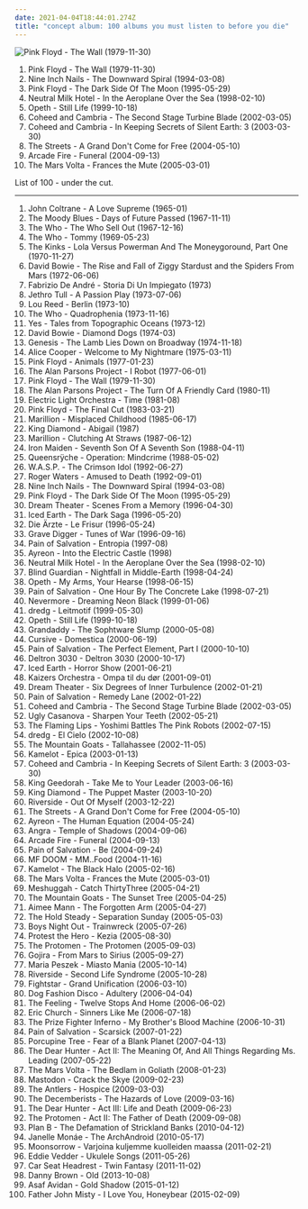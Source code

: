 ```yaml
---
date: 2021-04-04T18:44:01.274Z
title: "concept album: 100 albums you must listen to before you die"
---
```

![Pink Floyd - The Wall (1979-11-30)](http://coverartarchive.org/release/d4611812-e7cd-42bf-885a-b1cea9fd52bc/9371075020-500.jpg "Pink Floyd - The Wall (1979-11-30)")
<ol class="albums">
<li data-cover="http://coverartarchive.org/release/d4611812-e7cd-42bf-885a-b1cea9fd52bc/9371075020-500.jpg" data-tags="progressive rock" role="button">Pink Floyd - The Wall (1979-11-30)</li>
<li data-cover="http://coverartarchive.org/release/ab64976f-52a8-44e7-9aa3-d6703604bc2f/7159970718-500.jpg" data-tags="industrial, industrial rock" role="button">Nine Inch Nails - The Downward Spiral (1994-03-08)</li>
<li data-cover="http://coverartarchive.org/release/24ce2ec1-7b23-32f8-a92c-c576e054159b/16049538493-500.jpg" data-tags="progressive rock" role="button">Pink Floyd - The Dark Side Of The Moon (1995-05-29)</li>
<li data-cover="http://coverartarchive.org/release/66d845f4-e781-38b5-84af-c9e6fecf125d/21130335998-500.jpg" data-tags="indie, indie rock" role="button">Neutral Milk Hotel - In the Aeroplane Over the Sea (1998-02-10)</li>
<li data-cover="http://coverartarchive.org/release/c649c5c3-8abb-33e7-a62f-2be00043813c/9230662289-500.jpg" data-tags="progressive metal, progressive death metal" role="button">Opeth - Still Life (1999-10-18)</li>
<li data-cover="http://coverartarchive.org/release/2ab5fdc1-c24e-4f08-bc3b-ab291f515349/6572317296-500.jpg" data-tags="progressive rock" role="button">Coheed and Cambria - The Second Stage Turbine Blade (2002-03-05)</li>
<li data-cover="https://via.placeholder.com/450" data-tags="progressive rock" role="button">Coheed and Cambria - In Keeping Secrets of Silent Earth: 3 (2003-03-30)</li>
<li data-cover="http://coverartarchive.org/release/2e24044e-a62d-38cd-a81c-bb18568d69f7/16604406384-500.jpg" data-tags="hip-hop, hip hop" role="button">The Streets - A Grand Don't Come for Free (2004-05-10)</li>
<li data-cover="http://coverartarchive.org/release/26cdc327-38f2-4200-b5dc-f2fa0e13fcfe/1189320642-500.jpg" data-tags="indie rock" role="button">Arcade Fire - Funeral (2004-09-13)</li>
<li data-cover="http://coverartarchive.org/release/95973de7-ddf0-3322-81ea-9f636175bd79/16361971618-500.jpg" data-tags="progressive rock" role="button">The Mars Volta - Frances the Mute (2005-03-01)</li>
</ol>
List of 100 - under the cut.
<!-- more -->

_________________

<ol class="albums">
<li data-cover="http://coverartarchive.org/release/eb5f77b4-1201-4df8-9d5c-76bc417ebd66/14047816005-500.jpg" data-tags="jazz" role="button">
John Coltrane - A Love Supreme (1965-01)
</li>
<li data-cover="http://coverartarchive.org/release/f3bdf87d-550b-3f8e-b8f1-81a62d051a84/7926647371-500.jpg" data-tags="classic rock, progressive rock" role="button">
The Moody Blues - Days of Future Passed (1967-11-11)
</li>
<li data-cover="http://coverartarchive.org/release/dd8d891c-6664-41a5-8a59-8c82b5043068/16044068476-500.jpg" data-tags="rock, classic rock, 60s" role="button">
The Who - The Who Sell Out (1967-12-16)
</li>
<li data-cover="https://img.discogs.com/KQQisbhZUwl8QSf4_VxYHbVmcsk=/fit-in/523x512/filters:strip_icc():format(jpeg):mode_rgb():quality(90)/discogs-images/R-1435912-1219542672.jpeg.jpg" data-tags="rock opera, classic rock, rock" role="button">
The Who - Tommy (1969-05-23)
</li>
<li data-cover="https://img.discogs.com/sQAZsaA_cZEcU9n-eSJam8BDU0Q=/fit-in/600x600/filters:strip_icc():format(jpeg):mode_rgb():quality(90)/discogs-images/R-6029393-1409234353-8744.jpeg.jpg" data-tags="classic rock, rock, 70s" role="button">
The Kinks - Lola Versus Powerman And The Moneygoround, Part One (1970-11-27)
</li>
<li data-cover="http://coverartarchive.org/release/da4db8d1-13b2-3d5e-a447-e2ad7733476a/3833715017-500.jpg" data-tags="glam rock" role="button">
David Bowie - The Rise and Fall of Ziggy Stardust and the Spiders From Mars (1972-06-06)
</li>
<li data-cover="https://img.discogs.com/AFP294PSYnx-xDFZNcmGXM5m4Yc=/fit-in/500x480/filters:strip_icc():format(jpeg):mode_rgb():quality(90)/discogs-images/R-5456952-1393924915-7816.jpeg.jpg" data-tags="concept album, italy" role="button">
Fabrizio De André - Storia Di Un Impiegato (1973)
</li>
<li data-cover="http://coverartarchive.org/release/8ed99b83-6abc-402e-b723-b036b9441fc4/12733158344-500.jpg" data-tags="progressive rock" role="button">
Jethro Tull - A Passion Play (1973-07-06)
</li>
<li data-cover="http://coverartarchive.org/release/1bbac75e-ce53-4508-9096-54415e9a1177/4584669129-500.jpg" data-tags="70s" role="button">
Lou Reed - Berlin (1973-10)
</li>
<li data-cover="http://coverartarchive.org/release/db268a28-85a0-4afe-8779-609de7df4b9b/27745398432-500.jpg" data-tags="rock, classic rock, 70s, rock opera" role="button">
The Who - Quadrophenia (1973-11-16)
</li>
<li data-cover="https://img.discogs.com/zRaJPERMIJk19NpxUQ-3-KSB0rU=/fit-in/600x601/filters:strip_icc():format(jpeg):mode_rgb():quality(90)/discogs-images/R-1424009-1320333836.jpeg.jpg" data-tags="progressive rock" role="button">
Yes - Tales from Topographic Oceans (1973-12)
</li>
<li data-cover="http://coverartarchive.org/release/ac6a3bdd-4d2e-38e8-ba6e-33cecf128b18/14101003831-500.jpg" data-tags="glam rock, 70s" role="button">
David Bowie - Diamond Dogs (1974-03)
</li>
<li data-cover="http://coverartarchive.org/release/5f85c80f-d33a-430f-be13-cec775a9bd04/6040849759-500.jpg" data-tags="progressive rock" role="button">
Genesis - The Lamb Lies Down on Broadway (1974-11-18)
</li>
<li data-cover="http://coverartarchive.org/release/287a0f2c-53da-4fac-b254-f004e350fe82/14956557712-500.jpg" data-tags="hard rock, rock" role="button">
Alice Cooper - Welcome to My Nightmare (1975-03-11)
</li>
<li data-cover="http://coverartarchive.org/release/32f76eef-5004-3e80-bdf8-912298896134/14402610216-500.jpg" data-tags="progressive rock" role="button">
Pink Floyd - Animals (1977-01-23)
</li>
<li data-cover="http://coverartarchive.org/release/b4f7256c-bab4-4c4e-a536-6bf05af3b24e/3701983982-500.jpg" data-tags="progressive rock" role="button">
The Alan Parsons Project - I Robot (1977-06-01)
</li>
<li data-cover="http://coverartarchive.org/release/d4611812-e7cd-42bf-885a-b1cea9fd52bc/9371075020-500.jpg" data-tags="progressive rock" role="button">
Pink Floyd - The Wall (1979-11-30)
</li>
<li data-cover="http://coverartarchive.org/release/96436fe6-745b-3e4c-bbb7-4fd38ae98da4/10252980735-500.jpg" data-tags="progressive rock, classic rock" role="button">
The Alan Parsons Project - The Turn Of A Friendly Card (1980-11)
</li>
<li data-cover="http://coverartarchive.org/release/3b2d1c75-5ba2-44e1-8b09-449d893e229a/9699513967-500.jpg" data-tags="80s, symphonic rock, electric light orchestra" role="button">
Electric Light Orchestra - Time (1981-08)
</li>
<li data-cover="https://via.placeholder.com/450" data-tags="progressive rock" role="button">
Pink Floyd - The Final Cut (1983-03-21)
</li>
<li data-cover="https://via.placeholder.com/450" data-tags="progressive rock" role="button">
Marillion - Misplaced Childhood (1985-06-17)
</li>
<li data-cover="http://coverartarchive.org/release/0dcf0812-3064-38d3-a234-74a7084ad634/23757549091-500.jpg" data-tags="heavy metal" role="button">
King Diamond - Abigail (1987)
</li>
<li data-cover="http://coverartarchive.org/release/459b027b-c7d0-3f1c-9c49-1216179260c0/12905663035-500.jpg" data-tags="progressive rock" role="button">
Marillion - Clutching At Straws (1987-06-12)
</li>
<li data-cover="https://img.discogs.com/26EJQK-uA-jRDmUEhsyC7bhWiJA=/fit-in/600x524/filters:strip_icc():format(jpeg):mode_rgb():quality(90)/discogs-images/R-3446596-1330717578.jpeg.jpg" data-tags="heavy metal" role="button">
Iron Maiden - Seventh Son Of A Seventh Son (1988-04-11)
</li>
<li data-cover="http://coverartarchive.org/release/6e289506-bc59-48d8-8dc2-65575986ad0d/6859716930-500.jpg" data-tags="progressive metal" role="button">
Queensrÿche - Operation: Mindcrime (1988-05-02)
</li>
<li data-cover="http://coverartarchive.org/release/4bdb8024-ed76-43a1-aec7-6c9702d512d2/12225451426-500.jpg" data-tags="heavy metal" role="button">
W.A.S.P. - The Crimson Idol (1992-06-27)
</li>
<li data-cover="http://coverartarchive.org/release/c1b3f914-0b7f-3ee2-90ff-df83a62f4eb6/15706012837-500.jpg" data-tags="progressive rock" role="button">
Roger Waters - Amused to Death (1992-09-01)
</li>
<li data-cover="http://coverartarchive.org/release/ab64976f-52a8-44e7-9aa3-d6703604bc2f/7159970718-500.jpg" data-tags="industrial, industrial rock" role="button">
Nine Inch Nails - The Downward Spiral (1994-03-08)
</li>
<li data-cover="http://coverartarchive.org/release/24ce2ec1-7b23-32f8-a92c-c576e054159b/16049538493-500.jpg" data-tags="progressive rock" role="button">
Pink Floyd - The Dark Side Of The Moon (1995-05-29)
</li>
<li data-cover="http://coverartarchive.org/release/f71cf282-76dc-45ef-a25f-edd5d65152af/15074067392-500.jpg" data-tags="progressive metal" role="button">
Dream Theater - Scenes From a Memory (1996-04-30)
</li>
<li data-cover="https://img.discogs.com/WeOpxeolCLMCOCFdIDxAM5TCnOk=/fit-in/600x516/filters:strip_icc():format(jpeg):mode_rgb():quality(90)/discogs-images/R-6092807-1446529825-4734.jpeg.jpg" data-tags="power metal" role="button">
Iced Earth - The Dark Saga (1996-05-20)
</li>
<li data-cover="http://coverartarchive.org/release/cd7ba587-8bfc-4fd6-b77b-d13e9f4f3ff7/9286204382-500.jpg" data-tags="punk, punk rock, german" role="button">
Die Ärzte - Le Frisur (1996-05-24)
</li>
<li data-cover="https://img.discogs.com/BDGD2HST67jkgfgyJtNnyChItTc=/fit-in/493x429/filters:strip_icc():format(jpeg):mode_rgb():quality(90)/discogs-images/R-2009258-1258293871.jpeg.jpg" data-tags="heavy metal" role="button">
Grave Digger - Tunes of War (1996-09-16)
</li>
<li data-cover="http://coverartarchive.org/release/3a78dd31-7dbf-35d4-a658-b9f8c98e9b1d/2498103415-500.jpg" data-tags="progressive metal" role="button">
Pain of Salvation - Entropia (1997-08)
</li>
<li data-cover="http://coverartarchive.org/release/8d8ce4ac-92a1-300c-88af-8f214ee2544b/5119636248-500.jpg" data-tags="progressive metal" role="button">
Ayreon - Into the Electric Castle (1998)
</li>
<li data-cover="http://coverartarchive.org/release/66d845f4-e781-38b5-84af-c9e6fecf125d/21130335998-500.jpg" data-tags="indie, indie rock" role="button">
Neutral Milk Hotel - In the Aeroplane Over the Sea (1998-02-10)
</li>
<li data-cover="http://coverartarchive.org/release/79a304b8-b5bc-4a61-82ac-6865cc67ee22/5453504019-500.jpg" data-tags="power metal" role="button">
Blind Guardian - Nightfall in Middle-Earth (1998-04-24)
</li>
<li data-cover="https://img.discogs.com/r0C4rXz3rBa3T3zLbZpJbi0NwyM=/fit-in/600x600/filters:strip_icc():format(jpeg):mode_rgb():quality(90)/discogs-images/R-1672581-1236025320.jpeg.jpg" data-tags="progressive death metal, progressive metal" role="button">
Opeth - My Arms, Your Hearse (1998-06-15)
</li>
<li data-cover="https://via.placeholder.com/450" data-tags="progressive metal" role="button">
Pain of Salvation - One Hour By The Concrete Lake (1998-07-21)
</li>
<li data-cover="http://coverartarchive.org/release/2412502a-559c-4e67-8602-ee42b0ba4e65/11585612900-500.jpg" data-tags="progressive metal, thrash metal" role="button">
Nevermore - Dreaming Neon Black (1999-01-06)
</li>
<li data-cover="http://coverartarchive.org/release/005e2e79-00f3-3a98-9a7d-9a1ca42de150/11854796230-500.jpg" data-tags="progressive rock" role="button">
dredg - Leitmotif (1999-05-30)
</li>
<li data-cover="http://coverartarchive.org/release/c649c5c3-8abb-33e7-a62f-2be00043813c/9230662289-500.jpg" data-tags="progressive metal, progressive death metal" role="button">
Opeth - Still Life (1999-10-18)
</li>
<li data-cover="https://img.discogs.com/4Djmacr_gYJXbp9DIg8TdOQnFww=/fit-in/600x601/filters:strip_icc():format(jpeg):mode_rgb():quality(90)/discogs-images/R-3399277-1566270410-5717.jpeg.jpg" data-tags="indie rock" role="button">
Grandaddy - The Sophtware Slump (2000-05-08)
</li>
<li data-cover="http://coverartarchive.org/release/e973d272-3f35-4b02-82e3-aa43f83031b2/19933342206-500.jpg" data-tags="indie rock" role="button">
Cursive - Domestica (2000-06-19)
</li>
<li data-cover="http://coverartarchive.org/release/3039a1a9-a8d2-4560-81c7-b0af31f692b3/1290036364-500.jpg" data-tags="progressive metal" role="button">
Pain of Salvation - The Perfect Element, Part I (2000-10-10)
</li>
<li data-cover="http://coverartarchive.org/release/2fcef022-76ae-441a-bade-728151531db9/23997227452-500.jpg" data-tags="hip-hop" role="button">
Deltron 3030 - Deltron 3030 (2000-10-17)
</li>
<li data-cover="https://img.discogs.com/WeOpxeolCLMCOCFdIDxAM5TCnOk=/fit-in/600x516/filters:strip_icc():format(jpeg):mode_rgb():quality(90)/discogs-images/R-6092807-1446529825-4734.jpeg.jpg" data-tags="power metal" role="button">
Iced Earth - Horror Show (2001-06-21)
</li>
<li data-cover="http://coverartarchive.org/release/62b6186a-845d-4b39-be26-e2c5ef762fb5/14681498497-500.jpg" data-tags="norwegian, ompa" role="button">
Kaizers Orchestra - Ompa til du dør (2001-09-01)
</li>
<li data-cover="http://coverartarchive.org/release/e12bf981-852e-4df3-a9b8-307f38636f67/1118806197-500.jpg" data-tags="progressive metal" role="button">
Dream Theater - Six Degrees of Inner Turbulence (2002-01-21)
</li>
<li data-cover="https://via.placeholder.com/450" data-tags="progressive metal" role="button">
Pain of Salvation - Remedy Lane (2002-01-22)
</li>
<li data-cover="http://coverartarchive.org/release/2ab5fdc1-c24e-4f08-bc3b-ab291f515349/6572317296-500.jpg" data-tags="progressive rock" role="button">
Coheed and Cambria - The Second Stage Turbine Blade (2002-03-05)
</li>
<li data-cover="http://coverartarchive.org/release/46fafbb5-a0cb-4530-86e4-f80d8396e576/3985509153-500.jpg" data-tags="indie rock" role="button">
Ugly Casanova - Sharpen Your Teeth (2002-05-21)
</li>
<li data-cover="https://img.discogs.com/94w6TDY4MCO48yyh9Km-xTXmKnc=/fit-in/600x600/filters:strip_icc():format(jpeg):mode_rgb():quality(90)/discogs-images/R-4775288-1409948428-4454.jpeg.jpg" data-tags="indie" role="button">
The Flaming Lips - Yoshimi Battles The Pink Robots (2002-07-15)
</li>
<li data-cover="http://coverartarchive.org/release/2ed4fd06-90a9-3441-83be-737236425347/11854737364-500.jpg" data-tags="progressive rock" role="button">
dredg - El Cielo (2002-10-08)
</li>
<li data-cover="http://coverartarchive.org/release/d2a314ab-986e-40af-8cab-04806ab68ce9/7927220552-500.jpg" data-tags="indie" role="button">
The Mountain Goats - Tallahassee (2002-11-05)
</li>
<li data-cover="http://coverartarchive.org/release/4c5b22d5-e901-3e0c-89b1-ded24953449a/1287069532-500.jpg" data-tags="power metal" role="button">
Kamelot - Epica (2003-01-13)
</li>
<li data-cover="https://via.placeholder.com/450" data-tags="progressive rock" role="button">
Coheed and Cambria - In Keeping Secrets of Silent Earth: 3 (2003-03-30)
</li>
<li data-cover="http://coverartarchive.org/release/41e7289c-9db7-4a4e-9bfb-54e0a81ba57c/20230128328-500.jpg" data-tags="hip-hop, hip hop" role="button">
King Geedorah - Take Me to Your Leader (2003-06-16)
</li>
<li data-cover="https://img.discogs.com/MUZz_Nwet0IcSgHmLqL2GW78OjA=/fit-in/600x597/filters:strip_icc():format(jpeg):mode_rgb():quality(90)/discogs-images/R-3587243-1336379029.jpeg.jpg" data-tags="heavy metal" role="button">
King Diamond - The Puppet Master (2003-10-20)
</li>
<li data-cover="http://coverartarchive.org/release/bef6b0e4-2b92-43ce-bd2d-85b60b0f95a8/18840461906-500.jpg" data-tags="progressive rock" role="button">
Riverside - Out Of Myself (2003-12-22)
</li>
<li data-cover="http://coverartarchive.org/release/2e24044e-a62d-38cd-a81c-bb18568d69f7/16604406384-500.jpg" data-tags="hip-hop, hip hop" role="button">
The Streets - A Grand Don't Come for Free (2004-05-10)
</li>
<li data-cover="http://coverartarchive.org/release/6643b9b7-ffcd-47a8-be9d-d5c93a4b19d7/16345711720-500.jpg" data-tags="progressive metal" role="button">
Ayreon - The Human Equation (2004-05-24)
</li>
<li data-cover="http://coverartarchive.org/release/b0839b8b-a0c8-3966-b567-93e3ffa00155/10455552232-500.jpg" data-tags="power metal" role="button">
Angra - Temple of Shadows (2004-09-06)
</li>
<li data-cover="http://coverartarchive.org/release/26cdc327-38f2-4200-b5dc-f2fa0e13fcfe/1189320642-500.jpg" data-tags="indie rock" role="button">
Arcade Fire - Funeral (2004-09-13)
</li>
<li data-cover="https://img.discogs.com/BOfifoLmDttVwiJV2tdm9sKm6Zg=/fit-in/600x580/filters:strip_icc():format(jpeg):mode_rgb():quality(90)/discogs-images/R-9175804-1550518049-6963.jpeg.jpg" data-tags="progressive metal" role="button">
Pain of Salvation - Be (2004-09-24)
</li>
<li data-cover="https://via.placeholder.com/450" data-tags="hip-hop, rap" role="button">
MF DOOM - MM..Food (2004-11-16)
</li>
<li data-cover="https://img.discogs.com/ZUZ86A3lUZawBsMX0zAAvQHU3h8=/fit-in/600x525/filters:strip_icc():format(jpeg):mode_rgb():quality(90)/discogs-images/R-4585588-1369145138-1043.jpeg.jpg" data-tags="power metal" role="button">
Kamelot - The Black Halo (2005-02-16)
</li>
<li data-cover="http://coverartarchive.org/release/95973de7-ddf0-3322-81ea-9f636175bd79/16361971618-500.jpg" data-tags="progressive rock" role="button">
The Mars Volta - Frances the Mute (2005-03-01)
</li>
<li data-cover="http://coverartarchive.org/release/6a3719d9-20a9-3119-a036-5595202976b0/4952344545-500.jpg" data-tags="progressive metal, math metal" role="button">
Meshuggah - Catch ThirtyThree (2005-04-21)
</li>
<li data-cover="http://coverartarchive.org/release/da425314-ecc7-4db3-a296-90942f172b18/28511522132-500.jpg" data-tags="indie" role="button">
The Mountain Goats - The Sunset Tree (2005-04-25)
</li>
<li data-cover="http://coverartarchive.org/release/8229113f-641b-3333-bd9e-faa23c4f75ef/12368351534-500.jpg" data-tags="female vocalists, singer-songwriter" role="button">
Aimee Mann - The Forgotten Arm (2005-04-27)
</li>
<li data-cover="https://img.discogs.com/b2iDTisa_5B2CiWUj6y3h0k1fL8=/fit-in/500x499/filters:strip_icc():format(jpeg):mode_rgb():quality(90)/discogs-images/R-9398451-1617054407-7570.jpeg.jpg" data-tags="rock, indie" role="button">
The Hold Steady - Separation Sunday (2005-05-03)
</li>
<li data-cover="http://coverartarchive.org/release/63593d1a-1075-4605-ae89-466c1ade1ccd/26393565243-500.jpg" data-tags="screamo, post-hardcore, alternative, emo, pop punk" role="button">
Boys Night Out - Trainwreck (2005-07-26)
</li>
<li data-cover="http://coverartarchive.org/release/823a4507-0214-4494-94b4-a412bea51fb3/26400961318-500.jpg" data-tags="mathcore, progressive metalcore" role="button">
Protest the Hero - Kezia (2005-08-30)
</li>
<li data-cover="http://coverartarchive.org/release/cb1ffc9e-4516-4cf0-9b93-f736c312222c/1550603027-500.jpg" data-tags="rock opera" role="button">
The Protomen - The Protomen (2005-09-03)
</li>
<li data-cover="http://coverartarchive.org/release/a430ab40-b6ad-3add-98fe-276d5251a42b/22928954741-500.jpg" data-tags="whalecore, progressive death metal, progressive metal, death metal" role="button">
Gojira - From Mars to Sirius (2005-09-27)
</li>
<li data-cover="https://via.placeholder.com/450" data-tags="polish" role="button">
Maria Peszek - Miasto Mania (2005-10-14)
</li>
<li data-cover="http://coverartarchive.org/release/95ffdbf4-0edd-4fb2-97ee-957a51890844/16128342815-500.jpg" data-tags="progressive rock" role="button">
Riverside - Second Life Syndrome (2005-10-28)
</li>
<li data-cover="https://img.discogs.com/RQAamW3AUlk7W1EO5pPjjLsJTjI=/fit-in/600x598/filters:strip_icc():format(jpeg):mode_rgb():quality(90)/discogs-images/R-651354-1314227271.jpeg.jpg" data-tags="post-hardcore" role="button">
Fightstar - Grand Unification (2006-03-10)
</li>
<li data-cover="https://img.discogs.com/UWehwv40d4qK5yESFfl1Q_srYZM=/fit-in/600x593/filters:strip_icc():format(jpeg):mode_rgb():quality(90)/discogs-images/R-680564-1501944676-9675.jpeg.jpg" data-tags="experimental, noir" role="button">
Dog Fashion Disco - Adultery (2006-04-04)
</li>
<li data-cover="https://img.discogs.com/MF5OAxYidkbpBbnMfpmbS4Mpdtk=/fit-in/600x913/filters:strip_icc():format(jpeg):mode_rgb():quality(90)/discogs-images/R-9036903-1510133812-1025.jpeg.jpg" data-tags="british, soft rock, pop, indie, rock" role="button">
The Feeling - Twelve Stops And Home (2006-06-02)
</li>
<li data-cover="http://coverartarchive.org/release/90f54514-f789-4835-b3e0-d1f14e9e766e/3820440959-500.jpg" data-tags="country" role="button">
Eric Church - Sinners Like Me (2006-07-18)
</li>
<li data-cover="https://img.discogs.com/y3J1BJWu6hxUYGABSHnoVyX1VkA=/fit-in/300x299/filters:strip_icc():format(jpeg):mode_rgb():quality(90)/discogs-images/R-3040332-1312929855.jpeg.jpg" data-tags="acoustic" role="button">
The Prize Fighter Inferno - My Brother's Blood Machine (2006-10-31)
</li>
<li data-cover="http://coverartarchive.org/release/57df139a-0e66-4810-9180-8e30948e29d5/16094167297-500.jpg" data-tags="progressive metal" role="button">
Pain of Salvation - Scarsick (2007-01-22)
</li>
<li data-cover="https://via.placeholder.com/450" data-tags="progressive rock" role="button">
Porcupine Tree - Fear of a Blank Planet (2007-04-13)
</li>
<li data-cover="http://coverartarchive.org/release/80acdf88-f600-4ab6-9775-7e1a724b87f7/15388294239-500.jpg" data-tags="progressive rock" role="button">
The Dear Hunter - Act II: The Meaning Of, And All Things Regarding Ms. Leading (2007-05-22)
</li>
<li data-cover="https://via.placeholder.com/450" data-tags="progressive rock" role="button">
The Mars Volta - The Bedlam in Goliath (2008-01-23)
</li>
<li data-cover="http://coverartarchive.org/release/23610e26-f231-41fa-a71b-2d97098ddeff/13333863755-500.jpg" data-tags="progressive metal" role="button">
Mastodon - Crack the Skye (2009-02-23)
</li>
<li data-cover="https://img.discogs.com/GxQjBeFyocuKNcGZ4c-UBv-dTTk=/fit-in/600x600/filters:strip_icc():format(jpeg):mode_rgb():quality(90)/discogs-images/R-1855864-1266676841.jpeg.jpg" data-tags="indie, haunting" role="button">
The Antlers - Hospice (2009-03-03)
</li>
<li data-cover="http://coverartarchive.org/release/90c6a554-9e10-4ecc-a758-f5b166532ee4/21730294720-500.jpg" data-tags="indie, indie rock, alternative, rock opera" role="button">
The Decemberists - The Hazards of Love (2009-03-16)
</li>
<li data-cover="https://img.discogs.com/U9Jn2NXxOsUmCAoL4u1P3zTb9w8=/fit-in/600x542/filters:strip_icc():format(jpeg):mode_rgb():quality(90)/discogs-images/R-1877212-1399495634-5871.jpeg.jpg" data-tags="progressive rock" role="button">
The Dear Hunter - Act III: Life and Death (2009-06-23)
</li>
<li data-cover="http://coverartarchive.org/release/aa8b7472-1647-4c42-b1ae-261567c31107/3784041521-500.jpg" data-tags="progressive rock, epic, rock opera" role="button">
The Protomen - Act II: The Father of Death (2009-09-08)
</li>
<li data-cover="https://img.discogs.com/qcIKjGB-FH-3K7RIwl7Ik8UsLbE=/fit-in/600x534/filters:strip_icc():format(jpeg):mode_rgb():quality(90)/discogs-images/R-2604977-1549321734-9052.jpeg.jpg" data-tags="soul" role="button">
Plan B - The Defamation of Strickland Banks (2010-04-12)
</li>
<li data-cover="http://coverartarchive.org/release/14ae1a9c-9e8e-3ae5-87f2-3bf68b9feefd/8899038012-500.jpg" data-tags="soul, funk" role="button">
Janelle Monáe - The ArchAndroid (2010-05-17)
</li>
<li data-cover="http://coverartarchive.org/release/933e061d-d45a-4b36-8a69-bdf3a239baf4/2631033047-500.jpg" data-tags="pagan metal, black metal" role="button">
Moonsorrow - Varjoina kuljemme kuolleiden maassa (2011-02-21)
</li>
<li data-cover="https://via.placeholder.com/450" data-tags="folk" role="button">
Eddie Vedder - Ukulele Songs (2011-05-26)
</li>
<li data-cover="http://coverartarchive.org/release/8ea11957-0df0-4fe0-b100-b822426e028b/8773562697-500.jpg" data-tags="indie rock" role="button">
Car Seat Headrest - Twin Fantasy (2011-11-02)
</li>
<li data-cover="http://coverartarchive.org/release/4a5a2821-8050-49a1-8a0b-b7f8db6528a4/5375362353-500.jpg" data-tags="hardcore hip hop" role="button">
Danny Brown - Old (2013-10-08)
</li>
<li data-cover="http://coverartarchive.org/release/ed2766c1-da1c-4ede-9869-e7ccbf86f7eb/9171345844-500.jpg" data-tags="indie rock, folk rock, blues rock, concept album, dez mona" role="button">
Asaf Avidan - Gold Shadow (2015-01-12)
</li>
<li data-cover="http://coverartarchive.org/release/5bad490b-2939-4955-955b-9280cf616473/9591833765-500.jpg" data-tags="folk, indie" role="button">
Father John Misty - I Love You, Honeybear (2015-02-09)
</li>
</ol>